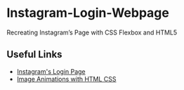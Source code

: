 # Instagram-Login-Webpage
Recreating Instagram’s Page with CSS Flexbox and HTML5

## Useful Links

 - [Instagram's Login Page](https://www.instagram.com/)
 - [Image Animations with HTML CSS](https://youtu.be/N4yY-rkhkKY)
